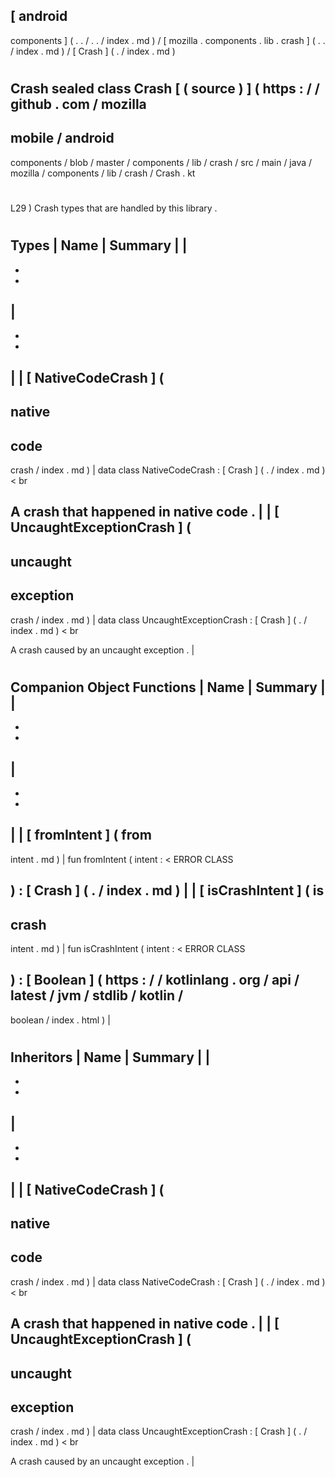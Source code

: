 [
android
-
components
]
(
.
.
/
.
.
/
index
.
md
)
/
[
mozilla
.
components
.
lib
.
crash
]
(
.
.
/
index
.
md
)
/
[
Crash
]
(
.
/
index
.
md
)
#
Crash
sealed
class
Crash
[
(
source
)
]
(
https
:
/
/
github
.
com
/
mozilla
-
mobile
/
android
-
components
/
blob
/
master
/
components
/
lib
/
crash
/
src
/
main
/
java
/
mozilla
/
components
/
lib
/
crash
/
Crash
.
kt
#
L29
)
Crash
types
that
are
handled
by
this
library
.
#
#
#
Types
|
Name
|
Summary
|
|
-
-
-
|
-
-
-
|
|
[
NativeCodeCrash
]
(
-
native
-
code
-
crash
/
index
.
md
)
|
data
class
NativeCodeCrash
:
[
Crash
]
(
.
/
index
.
md
)
<
br
>
A
crash
that
happened
in
native
code
.
|
|
[
UncaughtExceptionCrash
]
(
-
uncaught
-
exception
-
crash
/
index
.
md
)
|
data
class
UncaughtExceptionCrash
:
[
Crash
]
(
.
/
index
.
md
)
<
br
>
A
crash
caused
by
an
uncaught
exception
.
|
#
#
#
Companion
Object
Functions
|
Name
|
Summary
|
|
-
-
-
|
-
-
-
|
|
[
fromIntent
]
(
from
-
intent
.
md
)
|
fun
fromIntent
(
intent
:
<
ERROR
CLASS
>
)
:
[
Crash
]
(
.
/
index
.
md
)
|
|
[
isCrashIntent
]
(
is
-
crash
-
intent
.
md
)
|
fun
isCrashIntent
(
intent
:
<
ERROR
CLASS
>
)
:
[
Boolean
]
(
https
:
/
/
kotlinlang
.
org
/
api
/
latest
/
jvm
/
stdlib
/
kotlin
/
-
boolean
/
index
.
html
)
|
#
#
#
Inheritors
|
Name
|
Summary
|
|
-
-
-
|
-
-
-
|
|
[
NativeCodeCrash
]
(
-
native
-
code
-
crash
/
index
.
md
)
|
data
class
NativeCodeCrash
:
[
Crash
]
(
.
/
index
.
md
)
<
br
>
A
crash
that
happened
in
native
code
.
|
|
[
UncaughtExceptionCrash
]
(
-
uncaught
-
exception
-
crash
/
index
.
md
)
|
data
class
UncaughtExceptionCrash
:
[
Crash
]
(
.
/
index
.
md
)
<
br
>
A
crash
caused
by
an
uncaught
exception
.
|
